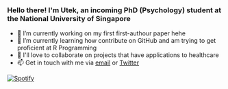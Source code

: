 ### Hello there! I'm Utek, an incoming PhD (Psychology) student at the National University of Singapore

- 🔭  I’m currently working on my first first-authour paper hehe
- 🌱  I’m currently learning how contribute on GitHub and am trying to get proficient at R Programming
- 👯  I'll love to collaborate on projects that have applications to healthcare
- 📫  Get in touch with me via [email](utek@outlook.com) or [Twitter](https://twitter.com/utekleong)

[![Spotify](https://spotify-cirxi.vercel.app/api/spotify)](https://open.spotify.com/user/1178034853)